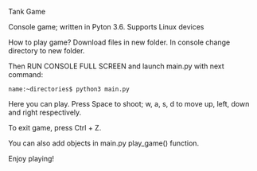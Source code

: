 Tank Game

Console game; written in Pyton 3.6. Supports Linux devices


How to play game?
Download files in new folder. In console change directory to new folder.

Then RUN CONSOLE FULL SCREEN and launch main.py with next command:

    name:~directories$ python3 main.py

Here you can play. Press Space to shoot; w, a, s, d to move up, left, down and right respectively. 

To exit game, press Ctrl + Z.

You can also add objects in main.py play_game() function. 

Enjoy playing!
